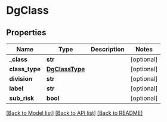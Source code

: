 # DgClass

## Properties
Name | Type | Description | Notes
------------ | ------------- | ------------- | -------------
**_class** | **str** |  | [optional] 
**class_type** | [**DgClassType**](DgClassType.md) |  | [optional] 
**division** | **str** |  | [optional] 
**label** | **str** |  | [optional] 
**sub_risk** | **bool** |  | [optional] 

[[Back to Model list]](../README.md#documentation-for-models) [[Back to API list]](../README.md#documentation-for-api-endpoints) [[Back to README]](../README.md)

